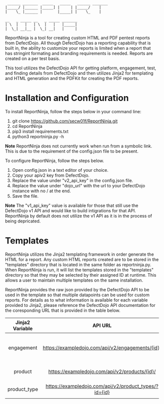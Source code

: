 ```
 ______ _______  _____   _____   ______ _______
|_____/ |______ |_____] |     | |_____/    |
|    \_ |______ |       |_____| |    \_    |

__   _ _____ __   _ _____ _______
| \  |   |   | \  |   |   |_____|
|  \_| __|__ |  \_| __|   |     |
```

ReportNinja is a tool for creating custom HTML and PDF pentest reports from DefectDojo. All though DefectDojo has a reporting capability that is built in, the ability to customize your reports is limited when a report that has stringint formating and branding requirements is needed. Reports are created on a per test basis.

This tool utilizes the DefectDojo API for getting platform, engagement, test, and finding details from DefectDojo and then utilizes Jinja2 for templating and HTML generation and the PDFKit for creating the PDF reports.

# Installation and Configuration

To install ReportNinja, follow the steps below in your command line:

  1. git clone https://github.com/secw01f/ReportNinja.git
  2. cd ReportNinja
  3. pip3 install requirements.txt
  4. python3 reportninja.py -h

  **Note** ReportNinja does not currently work when run from a symbolic link. This is due to the requirement of the config.json file to be present.

To configure ReportNinja, follow the steps below.

  1. Open config.json in a text editor of your choice.
  2. Copy your apiv2 key from DefectDojo.
  3. Replace the value under "v2_api_key" in the config.json file.
  4. Replace the value under "dojo_url" with the url to your DefectDojo instance with no / at the end.
  5. Save the file.

  **Note** The "v1_api_key" value is available for those that still use the DefectDojo v1 API and would like to build intigrations for that API. ReportNinja by default does not utilize the v1 API as it is in the process of being depricated.
  
# Templates

ReportNinja utilizes the Jinja2 templating framework in order generate the HTML for a report. Any custom HTML reports created are to be stored in the "templates" directory that is located in the same folder as reportninja.py. When ReportNinja is run, it will list the templates stored in the "templates" directory so that they may be selected by their assigned ID at runtime. This allows a user to maintain multiple templates on the same installation.

ReportNinja provides the raw json provided by the DefectDojo API to be used in the template so that multiple datapoints can be used for custom reports. For details as to what information is available for each variable provided to Jinja2, please reference the DefectDojo API documentation for the coresponding URL that is provided in the table below.

| Jinja2 Variable |       API URL     | Template Example |
| :-------------: | :---------------: | :--------------- |
|    engagement   | https://exampledojo.com/api/v2/engagements/{id}/ | <p>{{ engagement['name'] }}</p> |
|     product     | https://exampledojo.com/api/v2/products/{id}/ | <p>{{ product['name'] }}</p> |
|   product_type  | https://exampledojo.com/api/v2/product_types/?id={id} | <p>{{  product_type }}</p> |
